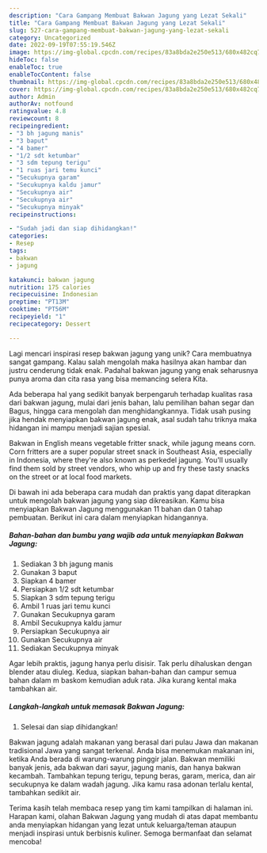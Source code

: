 ```yaml
---
description: "Cara Gampang Membuat Bakwan Jagung yang Lezat Sekali"
title: "Cara Gampang Membuat Bakwan Jagung yang Lezat Sekali"
slug: 527-cara-gampang-membuat-bakwan-jagung-yang-lezat-sekali
category: Uncategorized
date: 2022-09-19T07:55:19.546Z
image: https://img-global.cpcdn.com/recipes/83a8bda2e250e513/680x482cq70/bakwan-jagung-foto-resep-utama.jpg
hideToc: false
enableToc: true
enableTocContent: false
thumbnail: https://img-global.cpcdn.com/recipes/83a8bda2e250e513/680x482cq70/bakwan-jagung-foto-resep-utama.jpg
cover: https://img-global.cpcdn.com/recipes/83a8bda2e250e513/680x482cq70/bakwan-jagung-foto-resep-utama.jpg
author: Admin
authorAv: notfound
ratingvalue: 4.8
reviewcount: 8
recipeingredient:
- "3 bh jagung manis"
- "3 baput"
- "4 bamer"
- "1/2 sdt ketumbar"
- "3 sdm tepung terigu"
- "1 ruas jari temu kunci"
- "Secukupnya garam"
- "Secukupnya kaldu jamur"
- "Secukupnya air"
- "Secukupnya air"
- "Secukupnya minyak"
recipeinstructions:

- "Sudah jadi dan siap dihidangkan!"
categories:
- Resep
tags:
- bakwan
- jagung

katakunci: bakwan jagung 
nutrition: 175 calories
recipecuisine: Indonesian
preptime: "PT13M"
cooktime: "PT56M"
recipeyield: "1"
recipecategory: Dessert

---
```





Lagi mencari inspirasi resep bakwan jagung yang unik? Cara membuatnya sangat gampang. Kalau salah mengolah maka hasilnya akan hambar dan justru cenderung tidak enak. Padahal bakwan jagung yang enak seharusnya punya aroma dan cita rasa yang bisa memancing selera Kita.





Ada beberapa hal yang sedikit banyak berpengaruh terhadap kualitas rasa dari bakwan jagung, mulai dari jenis bahan, lalu pemilihan bahan segar dan Bagus, hingga cara mengolah dan menghidangkannya. Tidak usah pusing jika hendak menyiapkan bakwan jagung enak,      asal sudah tahu triknya maka hidangan ini mampu menjadi sajian spesial.














Bakwan in English means vegetable fritter snack, while jagung means corn. Corn fritters are a super popular street snack in Southeast Asia, especially in Indonesia, where they&#39;re also known as perkedel jagung. You&#39;ll usually find them sold by street vendors, who whip up and fry these tasty snacks on the street or at local food markets.






Di bawah ini ada beberapa cara mudah dan praktis yang dapat diterapkan untuk mengolah bakwan jagung yang siap dikreasikan. Kamu bisa menyiapkan Bakwan Jagung menggunakan 11 bahan dan 0 tahap pembuatan. Berikut ini cara dalam menyiapkan hidangannya.

<!--inarticleads1-->

##### Bahan-bahan dan bumbu yang wajib ada untuk menyiapkan Bakwan Jagung:

1. Sediakan 3 bh jagung manis
1. Gunakan 3 baput
1. Siapkan 4 bamer
1. Persiapkan 1/2 sdt ketumbar
1. Siapkan 3 sdm tepung terigu
1. Ambil 1 ruas jari temu kunci
1. Gunakan Secukupnya garam
1. Ambil Secukupnya kaldu jamur
1. Persiapkan Secukupnya air
1. Gunakan Secukupnya air
1. Sediakan Secukupnya minyak


Agar lebih praktis, jagung hanya perlu disisir. Tak perlu dihaluskan dengan blender atau diuleg. Kedua, siapkan bahan-bahan dan campur semua bahan dalam m baskom kemudian aduk rata. Jika kurang kental maka tambahkan air. 

<!--inarticleads2-->

##### Langkah-langkah untuk memasak Bakwan Jagung:


1. Selesai dan siap dihidangkan!

Bakwan jagung adalah makanan yang berasal dari pulau Jawa dan makanan tradisional Jawa yang sangat terkenal. Anda bisa menemukan makanan ini, ketika Anda berada di warung-warung pinggir jalan. Bakwan memiliki banyak jenis, ada bakwan dari sayur, jagung manis, dan hanya bakwan kecambah. Tambahkan tepung terigu, tepung beras, garam, merica, dan air secukupnya ke dalam wadah jagung. Jika kamu rasa adonan terlalu kental, tambahkan sedikit air. 

Terima kasih telah membaca resep yang tim kami tampilkan di halaman ini. Harapan kami, olahan Bakwan Jagung yang mudah di atas dapat membantu anda menyiapkan hidangan yang lezat untuk keluarga/teman ataupun menjadi inspirasi untuk berbisnis kuliner. Semoga bermanfaat dan selamat mencoba!
